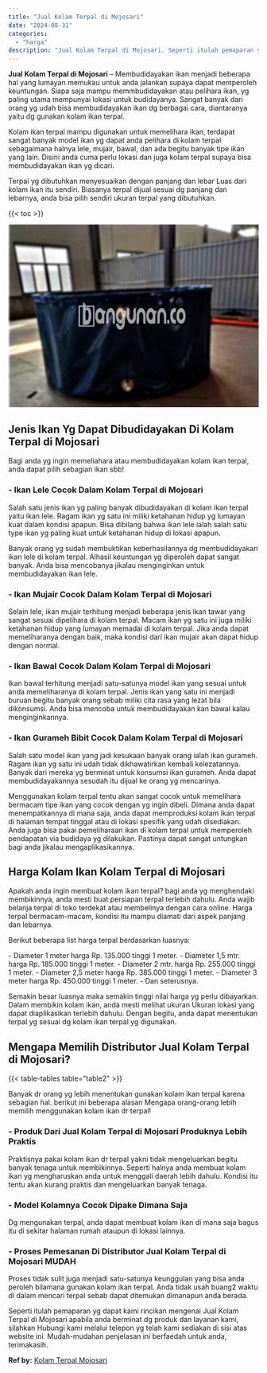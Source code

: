```yaml
---
title: "Jual Kolam Terpal di Mojosari"
date: "2024-08-31"
categories: 
  - "harga"
description: "Jual Kolam Terpal di Mojosari. Seperti itulah pemaparan yg dapat kami rincikan mengenai Jual Kolam Terpal di Mojosari apabila anda berminat dg produk dan lay..."
---
```


**Jual Kolam Terpal di Mojosari** – Membudidayakan ikan menjadi beberapa hal yang lumayan memukau untuk anda jalankan supaya dapat memperoleh keuntungan. Siapa saja mampu memmbudidayakan atau pelihara ikan, yg paling utama mempunyai lokasi untuk budidayanya. Sangat banyak dari orang yg udah bisa membudidayakan ikan dg berbagai cara, diantaranya yaitu dg gunakan kolam ikan terpal.

Kolam ikan terpal mampu digunakan untuk memelihara ikan, terdapat sangat banyak model ikan yg dapat anda pelihara di kolam terpal sebagaimana halnya lele, mujair, bawal, dan ada begitu banyak tipe ikan yang lain. Disini anda cuma perlu lokasi dan juga kolam terpal supaya bisa membudidayakan ikan yg dicari.

Terpal yg dibutuhkan menyesuaikan dengan panjang dan lebar Luas dari kolam ikan itu sendiri. Biasanya terpal dijual sesuai dg panjang dan lebarnya, anda bisa pilih sendiri ukuran terpal yang dibutuhkan.

{{< toc >}}

![Jual Kolam Terpal di Mojosari](/images/jual-kolam-terpal-56.png)

## Jenis Ikan Yg Dapat Dibudidayakan Di Kolam Terpal di Mojosari

Bagi anda yg ingin memeliahara atau membudidayakan kolam ikan terpal, anda dapat pilih sebagian ikan sbb!

### \- Ikan Lele Cocok Dalam Kolam Terpal di Mojosari

Salah satu jenis ikan yg paling banyak dibudidayakan di kolam ikan terpal yaitu ikan lele. Ragam ikan yg satu ini miliki ketahanan hidup yg lumayan kuat dalam kondisi apapun. Bisa dibilang bahwa ikan lele ialah salah satu type ikan yg paling kuat untuk ketahanan hidup di lokasi apapun.

Banyak orang yg sudah membuktikan keberhasilannya dg membudidayakan ikan lele di kolam terpal. Alhasil keuntungan yg diperoleh dapat sangat banyak. Anda bisa mencobanya jikalau menginginkan untuk membudidayakan ikan lele.

### \- Ikan Mujair Cocok Dalam Kolam Terpal di Mojosari

Selain lele, ikan mujair terhitung menjadi beberapa jenis ikan tawar yang sangat sesuai dipelihara di kolam terpal. Macam ikan yg satu ini juga miliki ketahanan hidup yang lumayan memadai di kolam terpal. Jika anda dapat memeliharanya dengan baik, maka kondisi dari ikan mujair akan dapat hidup dengan normal.

### \- Ikan Bawal Cocok Dalam Kolam Terpal di Mojosari

Ikan bawal terhitung menjadi satu-satunya model ikan yang sesuai untuk anda memeliharanya di kolam terpal. Jenis ikan yang satu ini menjadi buruan begitu banyak orang sebab miliki cita rasa yang lezat bila dikonsumsi. Anda bisa mencoba untuk membudidayakan kan bawal kalau menginginkannya.

### \- Ikan Gurameh Bibit Cocok Dalam Kolam Terpal di Mojosari

Salah satu model ikan yang jadi kesukaan banyak orang ialah ikan gurameh. Ragam ikan yg satu ini udah tidak dikhawatirkan kembali kelezatannya. Banyak dari mereka yg berminat untuk konsumsi ikan gurameh. Anda dapat membudidayakannya sesudah itu dijual ke orang yg mencarinya.

Menggunakan kolam terpal tentu akan sangat cocok untuk memelihara bermacam tipe ikan yang cocok dengan yg ingin dibeli. Dimana anda dapat menempatkannya di mana saja, anda dapat memproduksi kolam ikan terpal di halaman tempat tinggal atau di lokasi spesifik yang udah disediakan. Anda juga bisa pakai pemeliharaan ikan di kolam terpal untuk memperoleh pendapatan via budidaya yg dilakukan. Pastinya dapat sangat untungkan bagi anda jikalau mengaplikasikannya.

## Harga Kolam Ikan Kolam Terpal di Mojosari

Apakah anda ingin membuat kolam ikan terpal? bagi anda yg menghendaki membikinnya, anda mesti buat persiapan terpal terlebih dahulu. Anda wajib belanja terpal di toko terdekat atau membelinya dengan cara online. Harga terpal bermacam-macam, kondisi itu mampu diamati dari aspek panjang dan lebarnya.

Berikut beberapa list harga terpal berdasarkan luasnya:

\- Diameter 1 meter harga Rp. 135.000 tinggi 1 meter. - Diameter 1,5 mtr. harga Rp. 185.000 tinggi 1 meter. - Diameter 2 mtr. harga Rp. 255.000 tinggi 1 meter. - Diameter 2,5 meter harga Rp. 385.000 tinggi 1 meter. - Diameter 3 meter harga Rp. 450.000 tinggi 1 meter. - Dan seterusnya.

Semakin besar luasnya maka semakin tinggi nilai harga yg perlu dibayarkan. Dalam membikin kolam ikan, anda mesti melihat ukuran Ukuran lokasi yang dapat diaplikasikan terlebih dahulu. Dengan begitu, anda dapat menentukan terpal yg sesuai dg kolam ikan terpal yg digunakan.

## Mengapa Memilih Distributor Jual Kolam Terpal di Mojosari?

{{< table-tables table="table2" >}}

Banyak dr orang yg lebih menentukan gunakan kolam ikan terpal karena sebagian hal. berikut ini beberapa alasan Mengapa orang-orang lebih memilih menggunakan kolam ikan dr terpal!

### \- Produk Dari Jual Kolam Terpal di Mojosari Produknya Lebih Praktis

Praktisnya pakai kolam ikan dr terpal yakni tidak mengeluarkan begitu banyak tenaga untuk membikinnya. Seperti halnya anda membuat kolam ikan yg mengharuskan anda untuk menggali daerah lebih dahulu. Kondisi itu tentu akan kurang praktis dan mengeluarkan banyak tenaga.

### \- Model Kolamnya Cocok Dipake Dimana Saja

Dg mengunakan terpal, anda dapat membuat kolam ikan di mana saja bagus itu di sekitar halaman rumah ataupun di lokasi lainnya.

### \- Proses Pemesanan Di Distributor Jual Kolam Terpal di Mojosari MUDAH

Proses tidak sulit juga menjadi satu-satunya keunggulan yang bisa anda peroleh bilamana gunakan kolam ikan terpal. Anda tidak usah buang2 waktu di dalam mencari terpal sebab dapat ditemukan dimanapun anda berada.

Seperti itulah pemaparan yg dapat kami rincikan mengenai Jual Kolam Terpal di Mojosari apabila anda berminat dg produk dan layanan kami, silahkan Hubungi kami melalui telepon yg telah kami sediakan di sisi atas website ini. Mudah-mudahan penjelasan ini berfaedah untuk anda, terimakasih.

**Ref by:** [Kolam Terpal Mojosari](https://id.wikipedia.org/wiki/Kolam)
